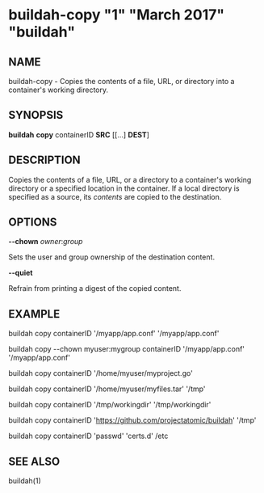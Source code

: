 # buildah-copy "1" "March 2017" "buildah"

## NAME
buildah\-copy - Copies the contents of a file, URL, or directory into a container's working directory.

## SYNOPSIS
**buildah** **copy** containerID **SRC** [[...] **DEST**]

## DESCRIPTION
Copies the contents of a file, URL, or a directory to a container's working
directory or a specified location in the container.  If a local directory is
specified as a source, its *contents* are copied to the destination.

## OPTIONS

**--chown** *owner*:*group*

Sets the user and group ownership of the destination content.

**--quiet**

Refrain from printing a digest of the copied content.

## EXAMPLE

buildah copy containerID '/myapp/app.conf' '/myapp/app.conf'

buildah copy --chown myuser:mygroup containerID '/myapp/app.conf' '/myapp/app.conf'

buildah copy containerID '/home/myuser/myproject.go'

buildah copy containerID '/home/myuser/myfiles.tar' '/tmp'

buildah copy containerID '/tmp/workingdir' '/tmp/workingdir'

buildah copy containerID 'https://github.com/projectatomic/buildah' '/tmp'

buildah copy containerID 'passwd' 'certs.d' /etc

## SEE ALSO
buildah(1)
